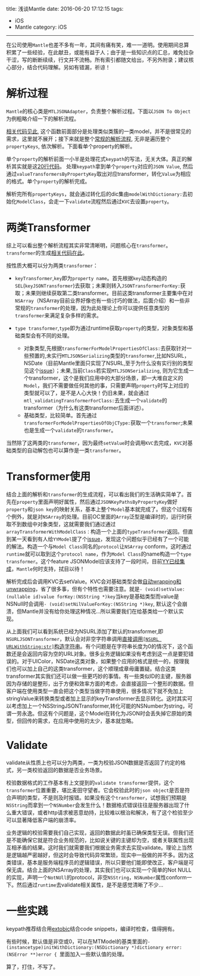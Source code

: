 title: 浅谈Mantle
date: 2016-06-20 17:12:15
tags:
- iOS
- Mantle
category: iOS
---

在公司使用`Mantle`也差不多有一年，其间有痛有笑，难一一道明。使用期间总算积累了一些经验，在此献丑，或能有益于人；由于是一些知识点的汇总，难免拉杂干涩，写的断断续续，行文并不流畅。所有索引都随文给出，不另外附录；建议核心部分，结合代码理解。另如有错漏，祈谅！

# 解析过程
`Mantle`的核心类是`MTLJSONAdapter`，负责整个解析过程。下面以`JSON To Object`为例粗略介绍一下的解析流程。

[相关代码见此](https://github.com/Mantle/Mantle/blob/master/Mantle/MTLJSONAdapter.m#L259), 这个函数前面部分是处理类似类簇的一类model，并不是很常见的需求，这里就不展开；接下来就是整个[常规的解析流程](https://github.com/Mantle/Mantle/blob/master/Mantle/MTLJSONAdapter.m#L284-L362), 无非是遍历整个`propertyKeys`,  依次解析。下面看单个property的解析。

单个`property`的解析前面一小半是处理花式`keypath`的写法，无关大体。真正的解析其实就是这[20行代码](https://github.com/Mantle/Mantle/blob/master/Mantle/MTLJSONAdapter.m#L316-L336)。 处理`keypath`拿到单个`property`对应的`JSON Value`, 然后通过`valueTransformersByPropertyKey`取出对应transformer，转化`Value`为相应的格式。单个`property`的解析完成。

解析完所有`propertyKeys`，就会通过转化后的dic集由`modelWithDictionary:`去初始化`ModelClass`，会走一下`validate`流程然后通过`KVC`去设置`property`。

# 两类Transformer
综上可以看出整个解析流程其实非常清晰明，问题核心在`transformer`。`transformer`的生成[相关代码在此](https://github.com/Mantle/Mantle/blob/master/Mantle/MTLJSONAdapter.m#L365)。

按性质大概可以分为两类`transformer`：
* `keyTransformer`,`key`即为`property name`。首先根据`key`动态构造的`SEL`(`keyJSONTransformer`)去获取；未果则转入`JSONTransformerForKey:`获取；未果则继续获取第二类transformer。目前这类transformer主要集中在对`NSArray`（NSArray目前业界好像也有一些讨巧的做法，后面介绍）和一些非常规的`transformer`的处理，因为此处理论上你可以提供任意类型的`transformer`来满足复杂多样的需求。

* `type transformer`,`type`即为通过runtime获取`property`的类型，对象类型和基础类型会有不同的处理。
  * 对象类型,先根据`transformerForModelPropertiesOfClass:`去获取针对一些预置的,未实行`MTLJSONSerializing`类型的`transformer`,比如NSURL，NSDate（目前Mantle里面只实现了NSURL,至于为什么没有实行别的类型见这个[issue](https://github.com/Mantle/Mantle/issues/147)）；未果,当前`Class`若实现`MTLJSONSerializing`, 则为它生成一个transformer，这个是我们应用中的大部分场景，即一大堆自定义的`Model`，我们不需要做任何其他的事，只需要声明`property`时写上对应的类型就可以了，是不是人心大快！仍旧未果，就会通过`mtl_validatingTransformerForClass:`去生成一个`validate`的transformer（为什么有这类transformer后面详述）。
  * 基础类型，比较简单。首先通过`transformerForModelPropertiesOfObjCType:`获取一个`transformer`;未果也是生成一个`validate`的`transformer`。

当然除了这两类的`transformer`，因为最终`setValue`时会调用`KVC`去完成，`KVC`对基础类型的自动解包也可以算作是一类`transformer`。

# Transformer使用

结合上面的解析和`transformer`的生成流程，可以看出我们的生活确实简单了。首先在`property`里面声明好属性，然后通过`JSONKeyPathsByPropertyKey`做好`property`和`json key`的映射关系，基本上整个`Model`基本就完成了。但这个过程有个例外，就是对`NSArray`的处理。目前OC里面的`Array`泛型是编译时的，运行时获取不到数组中对象类型，这就需要我们通过通过`arrayTransformerWithModelClass：`构造一个上面的`typeTransformer`返回。但直到某一天看到有人给`YYModel`提了个[issue](https://github.com/ibireme/YYModel/issues/79)，发现这个问题似乎已经有了一个可能的解法。构造一个与`Model Class`同名的`protocol`让`NSArray` conform，这时通过`runtime`就可以取到这个`protocol name`，作为`Model Class`的name构造一个`type transformer`。这个feature JSONModel应该支持了一段时间，目前[YY已经集成](https://github.com/ibireme/YYModel/releases/tag/1.0.4)，`Mantle`何时支持，拭目以待！

解析完成后会调用KVC去setValue。KVC会对基础类型会做[自动wrapping和unwrapping](https://developer.apple.com/library/mac/documentation/Cocoa/Conceptual/KeyValueCoding/Articles/DataTypes.html#//apple_ref/doc/uid/20002171-BAJEAIEE)，省了很多事，但有个特性也需要注意。就是`- (void)setValue:(nullable id)value forKey:(NSString *)key`当key是基础类型而value是NSNull时会调用`- (void)setNilValueForKey:(NSString *)key`, 默认这个会崩溃，但Mantle并没有给你处理这种情况...所以需要我们在给基类给一个默认实现。

从上面我们可以看到系统已经为NSURL添加了默认的transformer,即`NSURLJSONTransformer`，默认会对非空字符串调用[直接调用`[NSURL URLWithString:str]`构造字符串](https://github.com/Mantle/Mantle/blob/master/Mantle/NSValueTransformer%2BMTLPredefinedTransformerAdditions.m#L41)。有个问题是在字符串长度为0的情况下，这个函数还是会返回内容为空的URL对象。很多业务逻辑如果没有考虑到这一点是要犯错误的。对于UIColor，NSDate这类对象，如果整个应用的格式是统一的，按理我们也可以加上自己的这类transformer，这个顺理成章毋庸置疑。结合这类transformer其实我们还可以做一些更巧妙的事情。有一些类似ID的主键，服务器因为存储的是整形，出于方便和效率方面的考虑，会直接返回一个整形的数据。但客户端在使用类型一直会把这个类型当做字符串使用，很多情况下就不免加上stringValue来转换类型或者加上显示的keyTransformer去显示转化。这时其实可以考虑加上一个NSStringJSONTransformer,转化可能的NSNumber为string，可谓一劳永逸。但这有个问题是，这个Model在转化为JSON时会丢失掉它原始的类型，但回传的需求，在应用中使用的太少，基本就忽略。

# Validate
validate从性质上也可以分为两类，一类为校验JSON数据是否返回了约定的格式，另一类校验返回的数据是否业务场景。

校验数据格式的工作基本有上文提到的`validate transformer`提供，这个`transformer`位置重要，堪比麦田守望者。它会校验此时的`json object`是否是符合声明的类型，不是则及时报错。如果没有这个`transformer`，试想我们预期是`NSString`而拿到一个`NSNumber`会发生什么！数据格式错误往往是服务器出现了什么重大错误，或者http请求被恶意劫持，比较难以根治和解决，有了这个检验至少可以显著降低客户端的崩溃率。

业务逻辑的校验需要我们自己实现，返回的数据此时虽已确保类型无误。但我们还是不能确保它就是符合业务规范的，比如说关键的主键却为空，或者关联属性出现互相矛盾的结果。这时我们就需要我们根据业务需求去实现validate。理论上当然是逻辑越严密越好，但这时会导致代码异常繁琐，现实中一般做的并不多。因为这类错误，基本是服务端程序员的逻辑错误，所以只要他们能即使改正，客户端是可保无虞。结合上面的NSArray的处理，其实我们也可以实现一个简单的Not NULL的实现，声明一个`NotNUll`的protocol，非空`NSString`，`NSNumber`属性conform一下。然后通过`runtime`去validate相关属性，是不是感觉清晰了不少...

# 一些实践

keypath推荐结合用[extobjc](https://github.com/jspahrsummers/libextobjc/tree/master/extobjc)结合code snippets，编译时检查，值得拥有。

有些时候，默认值是非空或0，可以在MTModel的基类里面的`- (instancetype)initWithDictionary:(NSDictionary *)dictionary error:(NSError **)error {
`里面加入一些默认值的处理。

算了，打住，不写了。
